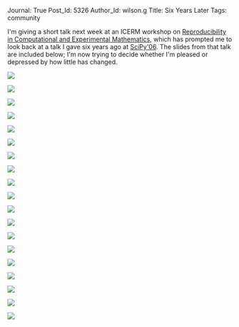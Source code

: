 Journal: True
Post_Id: 5326
Author_Id: wilson.g
Title: Six Years Later
Tags: community

<p>I'm giving a short talk next week at an ICERM workshop on <a href="http://icerm.brown.edu/tw12-5-rcem">Reproducibility in Computational and Experimental Mathematics</a>, which has prompted me to look back at a talk I gave six years ago at <a href="{{root_path}}/blog/2006/08/scipy06-first-morning.html">SciPy'06</a>. The slides from that talk are included below; I'm now trying to decide whether I'm pleased or depressed by how little has changed.</p>
<p><img src="{{root_path}}/files/2012/12/scipy06-01.png" /></p>
<p><img src="{{root_path}}/files/2012/12/scipy06-02.png" /></p>
<p><img src="{{root_path}}/files/2012/12/scipy06-03.png" /></p>
<p><img src="{{root_path}}/files/2012/12/scipy06-04.png" /></p>
<p><img src="{{root_path}}/files/2012/12/scipy06-05.png" /></p>
<p><img src="{{root_path}}/files/2012/12/scipy06-06.png" /></p>
<p><img src="{{root_path}}/files/2012/12/scipy06-07.png" /></p>
<p><img src="{{root_path}}/files/2012/12/scipy06-08.png" /></p>
<p><img src="{{root_path}}/files/2012/12/scipy06-09.png" /></p>
<p><img src="{{root_path}}/files/2012/12/scipy06-10.png" /></p>
<p><img src="{{root_path}}/files/2012/12/scipy06-11.png" /></p>
<p><img src="{{root_path}}/files/2012/12/scipy06-12.png" /></p>
<p><img src="{{root_path}}/files/2012/12/scipy06-13.png" /></p>
<p><img src="{{root_path}}/files/2012/12/scipy06-14.png" /></p>
<p><img src="{{root_path}}/files/2012/12/scipy06-15.png" /></p>
<p><img src="{{root_path}}/files/2012/12/scipy06-16.png" /></p>
<p><img src="{{root_path}}/files/2012/12/scipy06-17.png" /></p>
<p><img src="{{root_path}}/files/2012/12/scipy06-18.png" /></p>
<p><img src="{{root_path}}/files/2012/12/scipy06-19.png" /></p>
